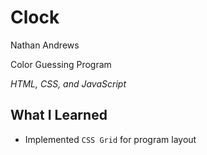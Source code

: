 Clock
=========================

Nathan Andrews

Color Guessing Program

*HTML, CSS, and JavaScript*

What I Learned
--------------
* Implemented ```CSS Grid``` for program layout